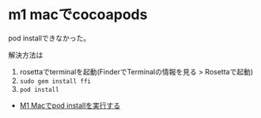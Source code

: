
# m1 macでcocoapods
pod installできなかった。

解決方法は
1. rosettaでterminalを起動(FinderでTerminalの情報を見る > Rosettaで起動)
2. `sudo gem install ffi`
3. `pod install`


* [M1 Macでpod installを実行する](https://zenn.dev/akeome/articles/2433d792db022835c7e7)
